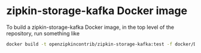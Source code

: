 # zipkin-storage-kafka Docker image

To build a zipkin-storage-kafka Docker image, in the top level of the repository, run something
like

```bash
docker build -t openzipkincontrib/zipkin-storage-kafka:test -f docker/Dockerfile .
```

